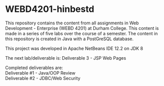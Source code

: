 # WEBD4201-hinbestd
This repository contains the content from all assignments in Web Development - Enterprise (WEBD 4201) at Durham College. This content is made in a series of five labs over the course of a semester. The content in this repository is created in Java with a PostGreSQL database.

This project was developed in Apache NetBeans IDE 12.2 on JDK 8

The next lab/deliverable is: Deliverable 3 - JSP Web Pages

Completed deliverables are: <br>
Deliverable #1 - Java/OOP Review <br>
Deliverable #2 - JDBC/Web Security
